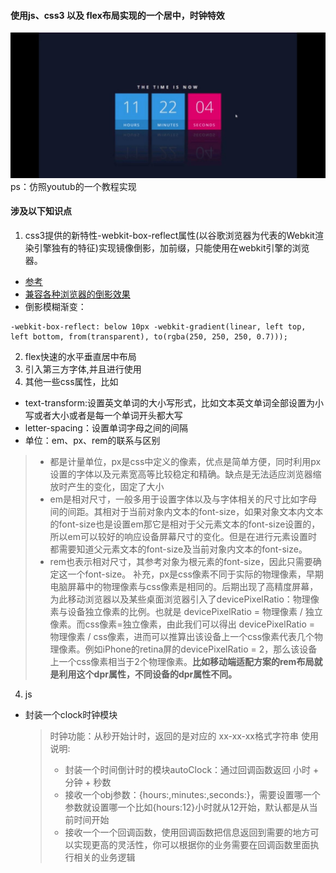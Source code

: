 <!--
 * @Description: 
 * @version: 
 * @Author: lxw
 * @Date: 2019-12-31 09:35:30
 * @LastEditors  : lxw
 * @LastEditTime : 2019-12-31 14:21:10
 -->
#### 使用js、css3 以及 flex布局实现的一个居中，时钟特效
<img src='../imgs/1.jpg'>
ps：仿照youtub的一个教程实现

#### 涉及以下知识点
1. css3提供的新特性-webkit-box-reflect属性(以谷歌浏览器为代表的Webkit渲染引擎独有的特征)实现镜像倒影，加前缀，只能使用在webkit引擎的浏览器。
 - [参考](https://www.cnblogs.com/my-freedom/p/6825871.html)
 - [兼容各种浏览器的倒影效果](https://blog.csdn.net/afeiqiang/article/details/8441618)
 - 倒影模糊渐变： 
  ```
  -webkit-box-reflect: below 10px -webkit-gradient(linear, left top, left bottom, from(transparent), to(rgba(250, 250, 250, 0.7)));
  ```
2. flex快速的水平垂直居中布局
3. 引入第三方字体,并且进行使用
3. 其他一些css属性，比如
  - text-transform:设置英文单词的大小写形式，比如文本英文单词全部设置为小写或者大小或者是每一个单词开头都大写
  - letter-spacing：设置单词字母之间的间隔
  - 单位：em、px、rem的联系与区别
  > - 都是计量单位，px是css中定义的像素，优点是简单方便，同时利用px设置的字体以及元素宽高等比较稳定和精确。缺点是无法适应浏览器缩放时产生的变化，固定了大小
  > - em是相对尺寸，一般多用于设置字体以及与字体相关的尺寸比如字母间的间距。其相对于当前对象内文本的font-size，如果对象文本内文本的font-size也是设置em那它是相对于父元素文本的font-size设置的，所以em可以较好的响应设备屏幕尺寸的变化。但是在进行元素设置时都需要知道父元素文本的font-size及当前对象内文本的font-size。
  > - rem也表示相对尺寸，其参考对象为根元素<html>的font-size，因此只需要确定这一个font-size。
  > 补充，px是css像素不同于实际的物理像素，早期电脑屏幕中的物理像素与css像素是相同的。后期出现了高精度屏幕，为此移动浏览器以及某些桌面浏览器引入了devicePixelRatio：物理像素与设备独立像素的比例。也就是 devicePixelRatio = 物理像素 / 独立像素。而css像素=独立像素，由此我们可以得出 devicePixelRatio = 物理像素 / css像素，进而可以推算出该设备上一个css像素代表几个物理像素。例如iPhone的retina屏的devicePixelRatio = 2，那么该设备上一个css像素相当于2个物理像素。**比如移动端适配方案的rem布局就是利用这个dpr属性，不同设备的dpr属性不同。**
4. js
 - 封装一个clock时钟模块
    > 时钟功能：从秒开始计时，返回的是对应的 xx-xx-xx格式字符串
    > 使用说明:
    >  - 封装一个时间倒计时的模块autoClock：通过回调函数返回 小时 + 分钟 + 秒数
    >  - 接收一个obj参数：{hours:,minutes:,seconds:}，需要设置哪一个参数就设置哪一个比如{hours:12}小时就从12开始，默认都是从当前时间开始
    >  - 接收一个一个回调函数，使用回调函数把信息返回到需要的地方可以实现更高的灵活性，你可以根据你的业务需要在回调函数里面执行相关的业务逻辑
